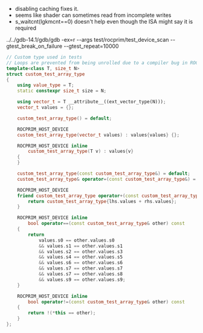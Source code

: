 - disabling caching fixes it.
- seems like shader can sometimes read from incomplete writes
- s_waitcnt(lgkmcnt==0) doesn't help even though the ISA might say it is required

../../gdb-14.1/gdb/gdb -ex=r --args test/rocprim/test_device_scan --gtest_break_on_failure --gtest_repeat=10000

```cpp
// Custom type used in tests
// Loops are prevented from being unrolled due to a compiler bug in ROCm 5.2 for device code
template<class T, size_t N>
struct custom_test_array_type
{
    using value_type = T;
    static constexpr size_t size = N;

    using vector_t = T __attribute__((ext_vector_type(N)));
    vector_t values = {};

    custom_test_array_type() = default;

    ROCPRIM_HOST_DEVICE
    custom_test_array_type(vector_t values) : values{values} {};

    ROCPRIM_HOST_DEVICE inline
        custom_test_array_type(T v) : values{v}
    {
    }

    custom_test_array_type(const custom_test_array_type&) = default;
    custom_test_array_type& operator=(const custom_test_array_type&) = default;

    ROCPRIM_HOST_DEVICE
    friend custom_test_array_type operator+(const custom_test_array_type& lhs, const custom_test_array_type& rhs) {
        return custom_test_array_type{lhs.values + rhs.values};
    }

    ROCPRIM_HOST_DEVICE inline
        bool operator==(const custom_test_array_type& other) const
    {
        return
            values.s0 == other.values.s0
            && values.s1 == other.values.s1
            && values.s2 == other.values.s3
            && values.s4 == other.values.s5
            && values.s6 == other.values.s6
            && values.s7 == other.values.s7
            && values.s7 == other.values.s8
            && values.s9 == other.values.s9;
    }

    ROCPRIM_HOST_DEVICE inline
        bool operator!=(const custom_test_array_type& other) const
    {
        return !(*this == other);
    }
};
```
